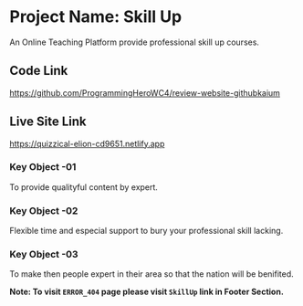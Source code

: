 # Project Name: Skill Up

An Online Teaching Platform provide professional skill up courses.

## Code Link

https://github.com/ProgrammingHeroWC4/review-website-githubkaium

## Live Site Link

https://quizzical-elion-cd9651.netlify.app

### Key Object -01

To provide qualityful content by expert.

### Key Object -02

Flexible time and especial support to bury your professional skill lacking.

### Key Object -03

To make then people expert in their area so that the nation will be benifited.

**Note: To visit `ERROR_404` page please visit `SkillUp` link in Footer Section.**

